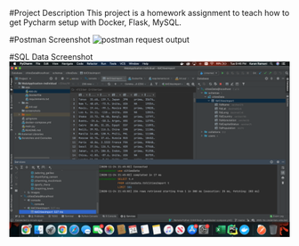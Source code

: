 #Project Description
This project is a homework assignment to teach how to get Pycharm setup with Docker, Flask, MySQL.

#Postman Screenshot
![postman request output](screenshot/postman.png)

#SQL Data Screenshot
![pycharm data query](screenshots/query.png)